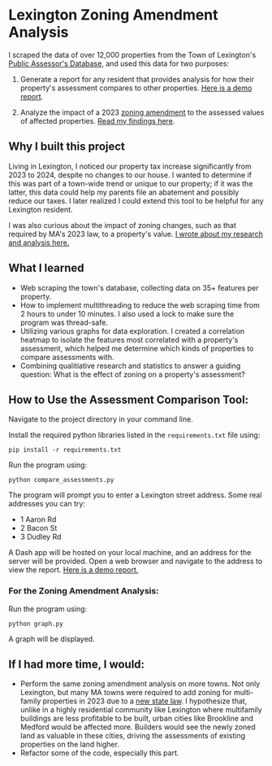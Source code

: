 # Lexington Zoning Amendment Analysis

I scraped the data of over 12,000 properties from the Town of Lexington's [Public Assessor's Database](https://gis.vgsi.com/lexingtonma/), and used this data for two purposes:

1. Generate a report for any resident that provides analysis for how their property's assessment compares to other properties. [Here is a demo report](demo_report.mp4).

2. Analyze the impact of a 2023 [zoning amendment](https://www.lexingtonma.gov/DocumentCenter/View/8696/Article-34-Motion-combined?bidId=) to the assessed values of affected properties. [Read my findings here](https://docs.google.com/document/d/1KF8kFlDSe3KBEDSXr35-CsaNOgbL1bRXwxx4KPkNl-E/edit?usp=sharing).

## Why I built this project

Living in Lexington, I noticed our property tax increase significantly from 2023 to 2024, despite no changes to our house. I wanted to determine if this was part of a town-wide trend or unique to our property; if it was the latter, this data could help my parents file an abatement and possibly reduce our taxes. I later realized I could extend this tool to be helpful for any Lexington resident.

I was also curious about the impact of zoning changes, such as that required by MA's 2023 law, to a property's value. [I wrote about my research and analysis here.](https://docs.google.com/document/d/1KF8kFlDSe3KBEDSXr35-CsaNOgbL1bRXwxx4KPkNl-E/edit?usp=sharing)

## What I learned

- Web scraping the town's database, collecting data on 35+ features per property. 
- How to implement multithreading to reduce the web scraping time from 2 hours to under 10 minutes. I also used a lock to make sure the program was thread-safe.
- Utilizing various graphs for data exploration. I created a correlation heatmap to isolate the features most correlated with a property's assessment, which helped me determine which kinds of properties to compare assessments with.
- Combining qualitiative research and statistics to answer a guiding question: What is the effect of zoning on a property's assessment?

## How to Use the Assessment Comparison Tool:
Navigate to the project directory in your command line.

Install the required python libraries listed in the `requirements.txt` file using:
```
pip install -r requirements.txt
```
Run the program using:
```
python compare_assessments.py
```
The program will prompt you to enter a Lexington street address. Some real addresses you can try:
- 1 Aaron Rd
- 2 Bacon St
- 3 Dudley Rd

A Dash app will be hosted on your local machine, and an address for the server will be provided. Open a web browser and navigate to the address to view the report. [Here is a demo report.](demo_report.mp4)

### For the Zoning Amendment Analysis:
Run the program using:
```
python graph.py
```
A graph will be displayed.

## If I had more time, I would:

- Perform the same zoning amendment analysis on more towns. Not only Lexington, but many MA towns were required to add zoning for multi-family properties in 2023 due to a [new state law](https://www.mass.gov/info-details/multi-family-zoning-requirement-for-mbta-communities). I hypothesize that, unlike in a highly residential community like Lexington where multifamily buildings are less profitable to be built, urban cities like Brookline and Medford would be affected more. Builders would see the newly zoned land as valuable in these cities, driving the assessments of existing properties on the land higher.
- Refactor some of the code, especially this part. 